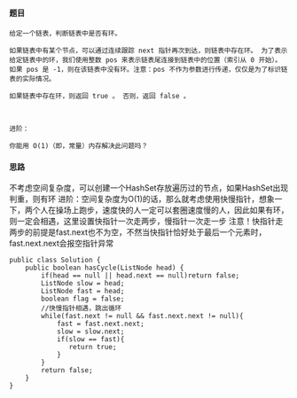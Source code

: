 #### 题目
```
给定一个链表，判断链表中是否有环。

如果链表中有某个节点，可以通过连续跟踪 next 指针再次到达，则链表中存在环。 为了表示给定链表中的环，我们使用整数 pos 来表示链表尾连接到链表中的位置（索引从 0 开始）。 如果 pos 是 -1，则在该链表中没有环。注意：pos 不作为参数进行传递，仅仅是为了标识链表的实际情况。

如果链表中存在环，则返回 true 。 否则，返回 false 。

 

进阶：

你能用 O(1)（即，常量）内存解决此问题吗？
```
#### 思路
不考虑空间复杂度，可以创建一个HashSet存放遍历过的节点，如果HashSet出现判重，则有环
进阶：空间复杂度为O(1)的话，那么就考虑使用快慢指针，想象一下，两个人在操场上跑步，速度快的人一定可以套圈速度慢的人，因此如果有环，则一定会相遇，这里设置快指针一次走两步，慢指针一次走一步
注意！快指针走两步的前提是fast.next也不为空，不然当快指针恰好处于最后一个元素时，fast.next.next会报空指针异常
```
public class Solution {
    public boolean hasCycle(ListNode head) {
        if(head == null || head.next == null)return false;
        ListNode slow = head;
        ListNode fast = head;
        boolean flag = false;
        //快慢指针相遇，跳出循环
        while(fast.next != null && fast.next.next != null){
            fast = fast.next.next;
            slow = slow.next;
            if(slow == fast){
               return true;
            }
        }
        return false;
    }
}
```
